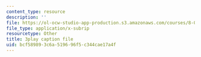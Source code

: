 ```yaml
---
content_type: resource
description: ''
file: https://ol-ocw-studio-app-production.s3.amazonaws.com/courses/8-06-quantum-physics-iii-spring-2018/bcf589893c6a519696f5c344cae17a4f_G-5KHKrNPMs.vtt
file_type: application/x-subrip
resourcetype: Other
title: 3play caption file
uid: bcf58989-3c6a-5196-96f5-c344cae17a4f
---
```

